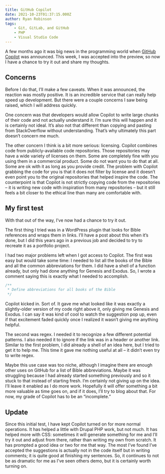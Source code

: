 ```yaml
---
title: GitHub Copilot
date: 2021-10-23T01:37:15.000Z
author: Ryan Robinson
tags:
    - Git, GitLab, and GitHub
    - PHP
    - Visual Studio Code
---
```


A few months ago it was big news in the programming world when [GitHub Copilot](https://copilot.github.com/) was announced. This week, I was accepted into the preview, so now I have a chance to try it out and share my thoughts.

## Concerns

Before I do that, I’ll make a few caveats. When it was announced, the reaction was mostly positive. It is an incredible service that can really help speed up development. But there were a couple concerns I saw being raised, which I will address quickly.

One concern was that developers would allow Copilot to write large chunks of their code and not actually understand it. I’m sure this will happen and it is certainly not ideal. It’s also not that different than copying and pasting from StackOverflow without understanding. That’s why ultimately this part doesn’t concern me much.

The other concern I think is a bit more serious: licensing. Copilot combines code from publicly-available code repositories. Those repositories may have a wide variety of licenses on them. Some are completely fine with you using them in a commercial product. Some do not want you to do that at all. Some are ok with it as long as you provide credit. The problem with Copilot grabbing the code for you is that it does not filter by license and it doesn’t even point you to the original repositories that helped inspire the code. The counterpoint is that Copilot is not strictly copying code from the repositories – it is writing new code with inspiration from many repositories – but it still feels a bit closer to the ethical line than many are comfortable with.

## My first test

With that out of the way, I’ve now had a chance to try it out.

The first thing I tried was in a WordPress plugin that looks for Bible references and wraps them in links. I’ll have a post about this when it’s done, but I did this years ago in a previous job and decided to try to recreate it as a portfolio project.

I had two major problems left when I got access to Copilot. The first was easy but would take some time: I needed to list all the books of the Bible and all the common abbreviations for them. I did have a shell of a function already, but only had done anything for Genesis and Exodus. So, I wrote a comment saying this is exactly what I needed to accomplish.

```php
/**
 * Define abbreviations for all books of the Bible
 */
```

Copilot kicked in. Sort of. It gave me what looked like it was exactly a slightly-older version of my code right above it, only giving me Genesis and Exodus. I can say it was kind of cool to watch the suggestion pop up, even if that excitement faded quickly once I realized it wasn’t giving me anything helpful.

The second was regex. I needed it to recognize a few different potential patterns. I also needed it to ignore if the link was in a header or another link. Similar to the first problem, I did already a shell of an idea here, but I tried to get it to help me. This time it gave me nothing useful at all – it didn’t even try to write regex.

Maybe this use case was too niche, although I imagine there are enough other uses on GitHub for a list of Bible abbreviations. Maybe it was struggling because I had already started something previously and so it stuck to that instead of starting fresh. I’m certainly not giving up on the idea. I’ll leave it enabled as I do more work. Hopefully it will offer something a bit more valuable as time goes on, and if it does, I’ll try to blog about that. For now, my grade of Copilot has to be an “incomplete.”

## Update

Since this initial test, I have kept Copilot turned on for more normal operations. It has helped a little with Drupal PHP work, but not much. It has helped more with CSS: sometimes it will generate something for me and I’ll try it out and adjust from there, rather than writing my own from scratch. It has prompted a good idea or two for me that way. The most I’ve found I’ve accepted the suggestions is actually not in the code itself but in writing comments; it is quite good at finishing my sentences. So, it continues to not be as dramatic for me as I’ve seen others demo, but it is certainly worth turning on.
